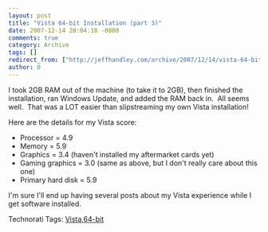 ```yaml
---
layout: post
title: "Vista 64-bit Installation (part 3)"
date: 2007-12-14 20:04:18 -0800
comments: true
category: Archive
tags: []
redirect_from: ["http://jeffhandley.com/archive/2007/12/14/vista-64-bit-installation-part-3.aspx"]
author: 0
---
```

<!-- more -->
<p>I took 2GB RAM out of the machine (to take it to 2GB), then finished the installation, ran Windows Update, and added the RAM back in.  All seems well.  That was a LOT easier than slipstreaming my own Vista installation!</p>  <p>Here are the details for my Vista score:</p>  <ul>   <li>Processor = 4.9 </li>    <li>Memory = 5.9 </li>    <li>Graphics = 3.4 (haven't installed my aftermarket cards yet) </li>    <li>Gaming graphics = 3.0 (same as above, but I don't really care about this one) </li>    <li>Primary hard disk = 5.9 </li> </ul>  <p>I'm sure I'll end up having several posts about my Vista experience while I get software installed.</p>  <div class="wlWriterSmartContent" id="scid:0767317B-992E-4b12-91E0-4F059A8CECA8:86eef9ce-25d0-45be-a9fc-501b373a4746" style="padding-right: 0px; display: inline; padding-left: 0px; padding-bottom: 0px; margin: 0px; padding-top: 0px">Technorati Tags: <a href="http://technorati.com/tags/Vista" rel="tag">Vista</a>,<a href="http://technorati.com/tags/64-bit" rel="tag">64-bit</a></div>

